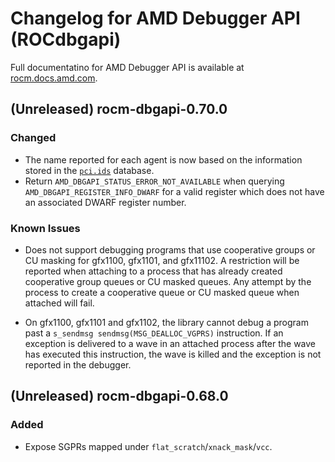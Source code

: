 # Changelog for AMD Debugger API (ROCdbgapi)

Full documentatino for AMD Debugger API is available at
[rocm.docs.amd.com](https://rocm.docs.amd.com/projects/ROCdbgapi/en/latest/index.html).

## (Unreleased) rocm-dbgapi-0.70.0
### Changed
- The name reported for each agent is now based on the information stored
  in the [`pci.ids`](https://pci-ids.ucw.cz/) database.
- Return `AMD_DBGAPI_STATUS_ERROR_NOT_AVAILABLE` when querying
  `AMD_DBGAPI_REGISTER_INFO_DWARF` for a valid register which does not have
  an associated DWARF register number.

### Known Issues
- Does not support debugging programs that use cooperative groups or CU masking
  for gfx1100, gfx1101, and gfx11102.  A restriction will be reported when
  attaching to a process that has already created cooperative group queues or
  CU masked queues.  Any attempt by the process to create a cooperative queue
  or CU masked queue when attached will fail.

- On gfx1100, gfx1101 and gfx1102, the library cannot debug a program past a
  `s_sendmsg sendmsg(MSG_DEALLOC_VGPRS)` instruction.  If an exception is
  delivered to a wave in an attached process after the wave has executed this
  instruction, the wave is killed and the exception is not reported in the
  debugger.

## (Unreleased) rocm-dbgapi-0.68.0
### Added
- Expose SGPRs mapped under `flat_scratch`/`xnack_mask`/`vcc`.
